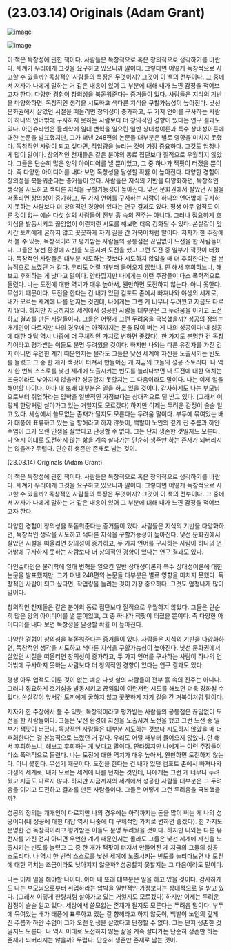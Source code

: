 # (23.03.14) Originals (Adam Grant)

![image](https://postfiles.pstatic.net/MjAyNTA0MDRfMTA5/MDAxNzQzNzYwNDIzMzkw.t1MPZdI1cdjfXYuZm4vgdetnm1-IEM-VVnCmJ2-tNtcg.zqh8A4vxEMzE58Cn92LjcPCI_msdUEqUuXHYxcaMi2gg.PNG/image.png?type=w773)

![image](https://postfiles.pstatic.net/MjAyNTA0MDRfMTA5/MDAxNzQzNzYwNDIzMzkw.t1MPZdI1cdjfXYuZm4vgdetnm1-IEM-VVnCmJ2-tNtcg.zqh8A4vxEMzE58Cn92LjcPCI_msdUEqUuXHYxcaMi2gg.PNG/image.png?type=w773)

이 책은 독창성에 관한 책이다. 사람들은 독창적으로 혹은 창의적으로 생각하기를 바란다. 세계가 우리에게 그것을 요구하고 있으니까 말이다. 그렇다면 어떻게 독창적으로 사고할 수 있을까? 독창적인 사람들의 특징은 무엇이지? 그것이 이 책의 전부이다. 그 중에서 저자가 나에게 말하는 거 같은 내용이 있어 그 부분에 대해 내가 느낀 감정을 적어보고자 한다.
다양한 경험이 창의성을 북돋워준다는 증거들이 있다. 사람들은 지식의 기반을 다양화하면, 독창적인 생각을 시도하고 색다른 지식을 구할가능성이 높아진다. 낯선 문화권에서 살았던 시절을 떠올리면 창의성이 증가하고, 두 가지 언어를 구사하는 사람이 하나의 언어밖에 구사하지 못하는 사람보다 더 창의적인 경향이 있다는 연구 결과도 있다.
아인슈타인은 물리학에 일대 변혁을 일으킨 일반 상대성이론과 특수 상대성이론에 대한 논문을 발표했지만, 그가 펴낸 248편의 논문들 대부분은 별로 영향을 미치지 못했다. 독창적인 사람이 되고 싶다면, 작업량을 늘리는 것이 가장 중요하다. 그것도 엄청나게 많이 말이다.
창의적인 천재들은 같은 분야의 동료 집단보다 질적으로 우월하지 않았다. 그들은 단순히 많은 양의 아이디어를 낼 뿐이었고, 그 중 하나가 잭팟이 터졌을 뿐이다. 즉 다양한 아이디어를 내다 보면 독창성을 달성할 확률 이 높아진다.
다양한 경험이 창의성을 북돋워준다는 증거들이 있다. 사람들은 지식의 기반을 다양화하면, 독창적인 생각을 시도하고 색다른 지식을 구할가능성이 높아진다. 낯선 문화권에서 살았던 시절을 떠올리면 창의성이 증가하고, 두 가지 언어를 구사하는 사람이 하나의 언어밖에 구사하지 못하는 사람보다 더 창의적인 경향이 있다는 연구 결과도 있다.
평생 아무 업적도 이룬 것이 없는 예순 다섯 살의 사람들이 전부 흙 속의 진주는 아니다. 그러나 집요하게 호기심을 발동시키고 끊임없이 이런저런 시도를 해보면 더욱 강화될 수 있다. 쏜살같이 앞서간 토끼에게 굴하지 않고 꿋꿋하게 자기 길을 간 거북이처럼 말이다.
저자가 한 주장에서 볼 수 있듯, 독창적이라고 평가받는 사람들의 공통점은 끊임없이 도전을 한 사람들이다. 그들은 낯선 환경에 자신을 노출시켜 도전을 했고 그런 도전 중 일부가 잭팟이 터졌다. 독창적인 사람들은 대부분 시도하는 것보다 시도하지 않았을 때 더 후회한다는 걸 본능적으로 느꼈던 거 같다. 우리도 어릴 때부터 들어오지 않았나. 안 해서 후회하느니, 해보고 후회하는 게 낫다고 말이다. 안타깝지만 나에게는 이런 주장들이 다소 폭력적으로 들렸다. 나는 도전에 대한 역치가 매우 높아서, 웬만하면 도전하지 않는다. 아니 못한다. 무섭기 때문이다. 도전을 한다는 건 내가 있던 컴포트 존에서 빠져나와 야생의 세계로, 내가 모르는 세계에 나를 던지는 것인데, 나에게는 그런 게 너무나 두려웠고 지금도 다르지 않다. 하지만 지금까지의 세계에서 성공한 사람들 대부분은 그 두려움을 이기고 도전하고 결과를 만든 사람들이다. 그들은 어떻게 그런 두려움을 극복했을까?
성공의 정의는 개개인이 다르지만 나의 경우에는 아직까지는 돈을 많이 버는 게 나의 성공이다(내 성공에 대한 대답 역시 나중에 더 구체적인 가치로 변하면 좋겠다). 한 가지도 분명한 건 독창적이라고 평가받는 이들도 분명 두려웠을 것이다. 하지만 나와는 다른 유전자를 가진 건지 아니면 우연한 계기 때문인지는 몰라도 그들은 낯선 세계에 자신을 노출시키는 빈도를 늘렸고 그 중 한 개가 잭팟이 터져서 만들어진 게 지금의 그들의 성공 스토리다. 나 역시 한 번씩 스스로를 낯선 세계에 노출시키는 빈도를 늘리다보면 내 도전에 대한 역치는 조금이라도 낮아지지 않을까? 성공할지 못할지는 그 다음이라도 말이다.
나는 이제 일을 해야할 나이다. 아마 내 또래 대부분은 일을 하고 있을 것이다. 감사하게도 나는 부모님으로부터 취업하라는 압박을 일반적인 가정보다는 상대적으로 덜 받고 있다. (그래서 이렇게 한량처럼 살아가고 있는 거일지도 모르겠다) 하지만 이제는 두려운 감정이 슬슬 일고 있다. 세상에서 쓸모없는 존재가 될지도 모른다는 두려움 말이다. 부두에 묶여있는 배가 태풍에 표류하고 있는 걸 향해라고 하지 않듯이, 백발이 노인의 깊게 진 주름과 하얀 수염이 그가 오랜 인생을 살았다고 단정할 수 없다. 그는 단지 생존한 것일지도 모른다. 나 역시 이대로 도전하지 않는 삶을 계속 살다가는 단순히 생존만 하는 존재가 되버리지는 않을까? 두렵다. 단순히 생존만 존재로 남는 것이.

(23.03.14) Originals (Adam Grant)

이 책은 독창성에 관한 책이다. 사람들은 독창적으로 혹은 창의적으로 생각하기를 바란다. 세계가 우리에게 그것을 요구하고 있으니까 말이다. 그렇다면 어떻게 독창적으로 사고할 수 있을까? 독창적인 사람들의 특징은 무엇이지? 그것이 이 책의 전부이다. 그 중에서 저자가 나에게 말하는 거 같은 내용이 있어 그 부분에 대해 내가 느낀 감정을 적어보고자 한다.

다양한 경험이 창의성을 북돋워준다는 증거들이 있다. 사람들은 지식의 기반을 다양화하면, 독창적인 생각을 시도하고 색다른 지식을 구할가능성이 높아진다. 낯선 문화권에서 살았던 시절을 떠올리면 창의성이 증가하고, 두 가지 언어를 구사하는 사람이 하나의 언어밖에 구사하지 못하는 사람보다 더 창의적인 경향이 있다는 연구 결과도 있다.

아인슈타인은 물리학에 일대 변혁을 일으킨 일반 상대성이론과 특수 상대성이론에 대한 논문을 발표했지만, 그가 펴낸 248편의 논문들 대부분은 별로 영향을 미치지 못했다. 독창적인 사람이 되고 싶다면, 작업량을 늘리는 것이 가장 중요하다. 그것도 엄청나게 많이 말이다.

창의적인 천재들은 같은 분야의 동료 집단보다 질적으로 우월하지 않았다. 그들은 단순히 많은 양의 아이디어를 낼 뿐이었고, 그 중 하나가 잭팟이 터졌을 뿐이다. 즉 다양한 아이디어를 내다 보면 독창성을 달성할 확률 이 높아진다.

다양한 경험이 창의성을 북돋워준다는 증거들이 있다. 사람들은 지식의 기반을 다양화하면, 독창적인 생각을 시도하고 색다른 지식을 구할가능성이 높아진다. 낯선 문화권에서 살았던 시절을 떠올리면 창의성이 증가하고, 두 가지 언어를 구사하는 사람이 하나의 언어밖에 구사하지 못하는 사람보다 더 창의적인 경향이 있다는 연구 결과도 있다.

평생 아무 업적도 이룬 것이 없는 예순 다섯 살의 사람들이 전부 흙 속의 진주는 아니다. 그러나 집요하게 호기심을 발동시키고 끊임없이 이런저런 시도를 해보면 더욱 강화될 수 있다. 쏜살같이 앞서간 토끼에게 굴하지 않고 꿋꿋하게 자기 길을 간 거북이처럼 말이다.

저자가 한 주장에서 볼 수 있듯, 독창적이라고 평가받는 사람들의 공통점은 끊임없이 도전을 한 사람들이다. 그들은 낯선 환경에 자신을 노출시켜 도전을 했고 그런 도전 중 일부가 잭팟이 터졌다. 독창적인 사람들은 대부분 시도하는 것보다 시도하지 않았을 때 더 후회한다는 걸 본능적으로 느꼈던 거 같다. 우리도 어릴 때부터 들어오지 않았나. 안 해서 후회하느니, 해보고 후회하는 게 낫다고 말이다. 안타깝지만 나에게는 이런 주장들이 다소 폭력적으로 들렸다. 나는 도전에 대한 역치가 매우 높아서, 웬만하면 도전하지 않는다. 아니 못한다. 무섭기 때문이다. 도전을 한다는 건 내가 있던 컴포트 존에서 빠져나와 야생의 세계로, 내가 모르는 세계에 나를 던지는 것인데, 나에게는 그런 게 너무나 두려웠고 지금도 다르지 않다. 하지만 지금까지의 세계에서 성공한 사람들 대부분은 그 두려움을 이기고 도전하고 결과를 만든 사람들이다. 그들은 어떻게 그런 두려움을 극복했을까?

성공의 정의는 개개인이 다르지만 나의 경우에는 아직까지는 돈을 많이 버는 게 나의 성공이다(내 성공에 대한 대답 역시 나중에 더 구체적인 가치로 변하면 좋겠다). 한 가지도 분명한 건 독창적이라고 평가받는 이들도 분명 두려웠을 것이다. 하지만 나와는 다른 유전자를 가진 건지 아니면 우연한 계기 때문인지는 몰라도 그들은 낯선 세계에 자신을 노출시키는 빈도를 늘렸고 그 중 한 개가 잭팟이 터져서 만들어진 게 지금의 그들의 성공 스토리다. 나 역시 한 번씩 스스로를 낯선 세계에 노출시키는 빈도를 늘리다보면 내 도전에 대한 역치는 조금이라도 낮아지지 않을까? 성공할지 못할지는 그 다음이라도 말이다.

나는 이제 일을 해야할 나이다. 아마 내 또래 대부분은 일을 하고 있을 것이다. 감사하게도 나는 부모님으로부터 취업하라는 압박을 일반적인 가정보다는 상대적으로 덜 받고 있다. (그래서 이렇게 한량처럼 살아가고 있는 거일지도 모르겠다) 하지만 이제는 두려운 감정이 슬슬 일고 있다. 세상에서 쓸모없는 존재가 될지도 모른다는 두려움 말이다. 부두에 묶여있는 배가 태풍에 표류하고 있는 걸 향해라고 하지 않듯이, 백발이 노인의 깊게 진 주름과 하얀 수염이 그가 오랜 인생을 살았다고 단정할 수 없다. 그는 단지 생존한 것일지도 모른다. 나 역시 이대로 도전하지 않는 삶을 계속 살다가는 단순히 생존만 하는 존재가 되버리지는 않을까? 두렵다. 단순히 생존만 존재로 남는 것이.


